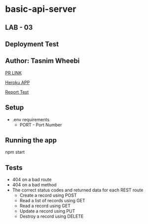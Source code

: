 # basic-api-server


## LAB - 03
## **Deployment Test**
## **Author: Tasnim Wheebi**
[PR LINK](https://github.com/Tasnimwheebi/basic-api-server/pull/1)


[Heroku APP](https://tasnim-basic-api-server.herokuapp.com/)


[Report Test](https://github.com/Tasnimwheebi/basic-api-server/actions)

## **Setup**
* .env requirements
  * PORT - Port Number


## **Running the app**
npm start


## **Tests**
* 404 on a bad route
* 404 on a bad method
* The correct status codes and returned data for each REST route
  * Create a record using POST
  * Read a list of records using GET
  * Read a record using GET
  * Update a record using PUT
  * Destroy a record using DELETE
